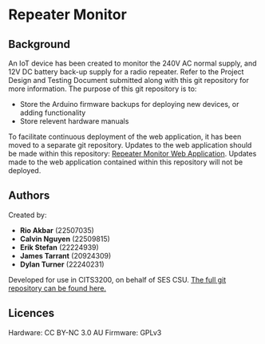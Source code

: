 # Repeater Monitor
## Background
An IoT device has been created to monitor the 240V AC normal supply, and 12V DC battery back-up supply for a radio repeater. Refer to the Project Design and Testing Document submitted along with this git repository for more information. The purpose of this git repository is to:
* Store the Arduino firmware backups for deploying new devices, or adding functionality
* Store relevent hardware manuals

To facilitate continuous deployment of the web application, it has been moved to a separate git repository. Updates to the web application should be made within this repository: [Repeater Monitor Web Application](https://github.com/tarrantja/remote-monitor-web). Updates made to the web application contained within this repository will not be deployed. 

## Authors
Created by:
* **Rio Akbar** (22507035)
* **Calvin Nguyen** (22509815)
* **Erik Stefan** (22224939)
* **James Tarrant** (20924309)
* **Dylan Turner** (22240231)

Developed for use in CITS3200, on behalf of SES CSU. 
[The full git repository can be found here.](https://github.com/tarrantja/remote-monitor-web)

## Licences
Hardware: CC BY-NC 3.0 AU
Firmware: GPLv3
